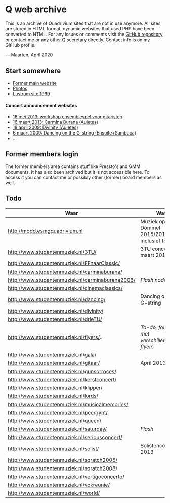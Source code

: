 # Q web archive

This is an archive of Quadrivium sites that are not in use anymore.
All sites are stored in HTML format, dynamic websites that used PHP have been converted to HTML.
For any issues or comments visit the [GitHub repository](https://github.com/mhvis/q-wayback/tree/gh-pages)
or contact me or any other Q secretary directly. Contact info is on my GitHub profile.

— Maarten, April 2020

## Start somewhere

* [Former main website](./www.esmgquadrivium.nl/index.html)
* [Photos](./www.esmgquadrivium.nl/activiteiten/fotos/album/index.html)
* [Lustrum site 1999](./www.esmgquadrivium.nl/lubo/index.html)

#### Concert announcement websites

* [16 mei 2013: workshop ensemblespel voor gitaristen](./www.studentenmuziek.nl/gitaar/index.html)
* [16 maart 2013: Carmina Burana (Auletes)](./www.studentenmuziek.nl/carminaburana.html)
* [18 april 2009: Divinity (Auletes)](./www.studentenmuziek.nl/divinity.html)
* [6 maart 2009: Dancing on the G-string (Ensuite+Sambuca)](./www.studentenmuziek.nl/dancing/index.html)
* ...

## Former members login

The former members area contains stuff like Pressto's and GMM documents.
It has also been archived but it is not accessible here.
To access it you can contact me or possibly other (former) board members as well.


## Todo


| Waar | Wat |
| ---- | --- |
| http://modd.esmgquadrivium.nl | Muziek op de Dommel 2015/2016 inclusief foto's |
| http://www.studentenmuziek.nl/3TU/ | 3TU concert 1 maart 2012 |
| http://www.studentenmuziek.nl/FFnaarClassic/ |
| http://www.studentenmuziek.nl/carminaburana/ |
| http://www.studentenmuziek.nl/carminaburana2006/ | *Flash nodig* |
| http://www.studentenmuziek.nl/cinemaclassics/ |
| http://www.studentenmuziek.nl/dancing/ | Dancing on the G-string |
| http://www.studentenmuziek.nl/divinity/ |
| http://www.studentenmuziek.nl/drieTU/ |
| http://www.studentenmuziek.nl/flyers/.. | *To-do, folder met verschillende flyers* |
| http://www.studentenmuziek.nl/gala/ |
| http://www.studentenmuziek.nl/gitaar/ | April 2013 |
| http://www.studentenmuziek.nl/gunsorroses/ |
| http://www.studentenmuziek.nl/kerstconcert/ |
| http://www.studentenmuziek.nl/klipper/ |
| http://www.studentenmuziek.nl/lords/ |
| http://www.studentenmuziek.nl/musicalmemories/ |
| http://www.studentenmuziek.nl/peergynt/ |
| http://www.studentenmuziek.nl/queen/ |
| http://www.studentenmuziek.nl/saturday/ | *Flash* |
| http://www.studentenmuziek.nl/seriousconcert/ |
| http://www.studentenmuziek.nl/solist/ | Solistenconcours 2013 |
| http://www.studentenmuziek.nl/sqratch2005/ |
| http://www.studentenmuziek.nl/sqratch2008/ |
| http://www.studentenmuziek.nl/vertigoconcerto/ |
| http://www.studentenmuziek.nl/vokreunie/ |
| http://www.studentenmuziek.nl/world/ |
